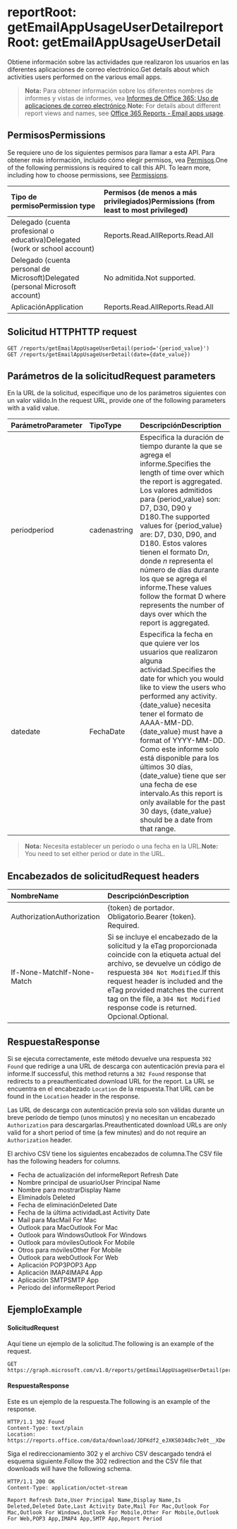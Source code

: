 # <a name="reportroot-getemailappusageuserdetail"></a><span data-ttu-id="aaf28-101">reportRoot: getEmailAppUsageUserDetail</span><span class="sxs-lookup"><span data-stu-id="aaf28-101">reportRoot: getEmailAppUsageUserDetail</span></span>

<span data-ttu-id="aaf28-102">Obtiene información sobre las actividades que realizaron los usuarios en las diferentes aplicaciones de correo electrónico.</span><span class="sxs-lookup"><span data-stu-id="aaf28-102">Get details about which activities users performed on the various email apps.</span></span>

> <span data-ttu-id="aaf28-103">**Nota:** Para obtener información sobre los diferentes nombres de informes y vistas de informes, vea [Informes de Office 365: Uso de aplicaciones de correo electrónico](https://support.office.com/client/Email-apps-usage-c2ce12a2-934f-4dd4-ba65-49b02be4703d).</span><span class="sxs-lookup"><span data-stu-id="aaf28-103">**Note:** For details about different report views and names, see [Office 365 Reports - Email apps usage](https://support.office.com/client/Email-apps-usage-c2ce12a2-934f-4dd4-ba65-49b02be4703d).</span></span>

## <a name="permissions"></a><span data-ttu-id="aaf28-104">Permisos</span><span class="sxs-lookup"><span data-stu-id="aaf28-104">Permissions</span></span>

<span data-ttu-id="aaf28-p101">Se requiere uno de los siguientes permisos para llamar a esta API. Para obtener más información, incluido cómo elegir permisos, vea [Permisos](../../../concepts/permissions_reference.md).</span><span class="sxs-lookup"><span data-stu-id="aaf28-p101">One of the following permissions is required to call this API. To learn more, including how to choose permissions, see [Permissions](../../../concepts/permissions_reference.md).</span></span>

| <span data-ttu-id="aaf28-107">Tipo de permiso</span><span class="sxs-lookup"><span data-stu-id="aaf28-107">Permission type</span></span>                        | <span data-ttu-id="aaf28-108">Permisos (de menos a más privilegiados)</span><span class="sxs-lookup"><span data-stu-id="aaf28-108">Permissions (from least to most privileged)</span></span> |
| :------------------------------------- | :--------------------------------------- |
| <span data-ttu-id="aaf28-109">Delegado (cuenta profesional o educativa)</span><span class="sxs-lookup"><span data-stu-id="aaf28-109">Delegated (work or school account)</span></span>     | <span data-ttu-id="aaf28-110">Reports.Read.All</span><span class="sxs-lookup"><span data-stu-id="aaf28-110">Reports.Read.All</span></span>                         |
| <span data-ttu-id="aaf28-111">Delegado (cuenta personal de Microsoft)</span><span class="sxs-lookup"><span data-stu-id="aaf28-111">Delegated (personal Microsoft account)</span></span> | <span data-ttu-id="aaf28-112">No admitida.</span><span class="sxs-lookup"><span data-stu-id="aaf28-112">Not supported.</span></span>                           |
| <span data-ttu-id="aaf28-113">Aplicación</span><span class="sxs-lookup"><span data-stu-id="aaf28-113">Application</span></span>                            | <span data-ttu-id="aaf28-114">Reports.Read.All</span><span class="sxs-lookup"><span data-stu-id="aaf28-114">Reports.Read.All</span></span>                         |

## <a name="http-request"></a><span data-ttu-id="aaf28-115">Solicitud HTTP</span><span class="sxs-lookup"><span data-stu-id="aaf28-115">HTTP request</span></span>

<!-- { "blockType": "ignored" } --> 

```http
GET /reports/getEmailAppUsageUserDetail(period='{period_value}')
GET /reports/getEmailAppUsageUserDetail(date={date_value})
```

## <a name="request-parameters"></a><span data-ttu-id="aaf28-116">Parámetros de la solicitud</span><span class="sxs-lookup"><span data-stu-id="aaf28-116">Request parameters</span></span>

<span data-ttu-id="aaf28-117">En la URL de la solicitud, especifique uno de los parámetros siguientes con un valor válido.</span><span class="sxs-lookup"><span data-stu-id="aaf28-117">In the request URL, provide one of the following parameters with a valid value.</span></span>

| <span data-ttu-id="aaf28-118">Parámetro</span><span class="sxs-lookup"><span data-stu-id="aaf28-118">Parameter</span></span> | <span data-ttu-id="aaf28-119">Tipo</span><span class="sxs-lookup"><span data-stu-id="aaf28-119">Type</span></span>   | <span data-ttu-id="aaf28-120">Descripción</span><span class="sxs-lookup"><span data-stu-id="aaf28-120">Description</span></span>                              |
| :-------- | :----- | :--------------------------------------- |
| <span data-ttu-id="aaf28-121">period</span><span class="sxs-lookup"><span data-stu-id="aaf28-121">period</span></span>    | <span data-ttu-id="aaf28-122">cadena</span><span class="sxs-lookup"><span data-stu-id="aaf28-122">string</span></span> | <span data-ttu-id="aaf28-123">Especifica la duración de tiempo durante la que se agrega el informe.</span><span class="sxs-lookup"><span data-stu-id="aaf28-123">Specifies the length of time over which the report is aggregated.</span></span> <span data-ttu-id="aaf28-124">Los valores admitidos para {period_value} son: D7, D30, D90 y D180.</span><span class="sxs-lookup"><span data-stu-id="aaf28-124">The supported values for {period_value} are: D7, D30, D90, and D180.</span></span> <span data-ttu-id="aaf28-125">Estos valores tienen el formato D*n*, donde *n* representa el número de días durante los que se agrega el informe.</span><span class="sxs-lookup"><span data-stu-id="aaf28-125">These values follow the format D   where    represents the number of days over which the report is aggregated.</span></span> |
| <span data-ttu-id="aaf28-126">date</span><span class="sxs-lookup"><span data-stu-id="aaf28-126">date</span></span>      | <span data-ttu-id="aaf28-127">Fecha</span><span class="sxs-lookup"><span data-stu-id="aaf28-127">Date</span></span>   | <span data-ttu-id="aaf28-128">Especifica la fecha en que quiere ver los usuarios que realizaron alguna actividad.</span><span class="sxs-lookup"><span data-stu-id="aaf28-128">Specifies the date for which you would like to view the users who performed any activity.</span></span> <span data-ttu-id="aaf28-129">{date_value} necesita tener el formato de AAAA-MM-DD.</span><span class="sxs-lookup"><span data-stu-id="aaf28-129">{date_value} must have a format of YYYY-MM-DD.</span></span> <span data-ttu-id="aaf28-130">Como este informe solo está disponible para los últimos 30 días, {date_value} tiene que ser una fecha de ese intervalo.</span><span class="sxs-lookup"><span data-stu-id="aaf28-130">As this report is only available for the past 30 days, {date_value} should be a date from that range.</span></span> |

> <span data-ttu-id="aaf28-131">**Nota:** Necesita establecer un período o una fecha en la URL.</span><span class="sxs-lookup"><span data-stu-id="aaf28-131">**Note:** You need to set either period or date in the URL.</span></span>

## <a name="request-headers"></a><span data-ttu-id="aaf28-132">Encabezados de solicitud</span><span class="sxs-lookup"><span data-stu-id="aaf28-132">Request headers</span></span>

| <span data-ttu-id="aaf28-133">Nombre</span><span class="sxs-lookup"><span data-stu-id="aaf28-133">Name</span></span>          | <span data-ttu-id="aaf28-134">Descripción</span><span class="sxs-lookup"><span data-stu-id="aaf28-134">Description</span></span>                              |
| :------------ | :--------------------------------------- |
| <span data-ttu-id="aaf28-135">Authorization</span><span class="sxs-lookup"><span data-stu-id="aaf28-135">Authorization</span></span> | <span data-ttu-id="aaf28-p104">{token} de portador. Obligatorio.</span><span class="sxs-lookup"><span data-stu-id="aaf28-p104">Bearer {token}. Required.</span></span>                |
| <span data-ttu-id="aaf28-138">If-None-Match</span><span class="sxs-lookup"><span data-stu-id="aaf28-138">If-None-Match</span></span> | <span data-ttu-id="aaf28-139">Si se incluye el encabezado de la solicitud y la eTag proporcionada coincide con la etiqueta actual del archivo, se devuelve un código de respuesta `304 Not Modified`.</span><span class="sxs-lookup"><span data-stu-id="aaf28-139">If this request header is included and the eTag provided matches the current tag on the file, a `304 Not Modified` response code is returned.</span></span> <span data-ttu-id="aaf28-140">Opcional.</span><span class="sxs-lookup"><span data-stu-id="aaf28-140">Optional.</span></span> |

## <a name="response"></a><span data-ttu-id="aaf28-141">Respuesta</span><span class="sxs-lookup"><span data-stu-id="aaf28-141">Response</span></span>

<span data-ttu-id="aaf28-142">Si se ejecuta correctamente, este método devuelve una respuesta `302 Found` que redirige a una URL de descarga con autenticación previa para el informe.</span><span class="sxs-lookup"><span data-stu-id="aaf28-142">If successful, this method returns a `302 Found` response that redirects to a preauthenticated download URL for the report.</span></span> <span data-ttu-id="aaf28-143">La URL se encuentra en el encabezado `Location` de la respuesta.</span><span class="sxs-lookup"><span data-stu-id="aaf28-143">That URL can be found in the `Location` header in the response.</span></span>

<span data-ttu-id="aaf28-144">Las URL de descarga con autenticación previa solo son válidas durante un breve período de tiempo (unos minutos) y no necesitan un encabezado `Authorization` para descargarlas.</span><span class="sxs-lookup"><span data-stu-id="aaf28-144">Preauthenticated download URLs are only valid for a short period of time (a few minutes) and do not require an `Authorization` header.</span></span>

<span data-ttu-id="aaf28-145">El archivo CSV tiene los siguientes encabezados de columna.</span><span class="sxs-lookup"><span data-stu-id="aaf28-145">The CSV file has the following headers for columns.</span></span>

- <span data-ttu-id="aaf28-146">Fecha de actualización del informe</span><span class="sxs-lookup"><span data-stu-id="aaf28-146">Report Refresh Date</span></span>
- <span data-ttu-id="aaf28-147">Nombre principal de usuario</span><span class="sxs-lookup"><span data-stu-id="aaf28-147">User Principal Name</span></span>
- <span data-ttu-id="aaf28-148">Nombre para mostrar</span><span class="sxs-lookup"><span data-stu-id="aaf28-148">Display Name</span></span>
- <span data-ttu-id="aaf28-149">Eliminado</span><span class="sxs-lookup"><span data-stu-id="aaf28-149">Is Deleted</span></span>
- <span data-ttu-id="aaf28-150">Fecha de eliminación</span><span class="sxs-lookup"><span data-stu-id="aaf28-150">Deleted Date</span></span>
- <span data-ttu-id="aaf28-151">Fecha de la última actividad</span><span class="sxs-lookup"><span data-stu-id="aaf28-151">Last Activity Date</span></span>
- <span data-ttu-id="aaf28-152">Mail para Mac</span><span class="sxs-lookup"><span data-stu-id="aaf28-152">Mail For Mac</span></span>
- <span data-ttu-id="aaf28-153">Outlook para Mac</span><span class="sxs-lookup"><span data-stu-id="aaf28-153">Outlook For Mac</span></span>
- <span data-ttu-id="aaf28-154">Outlook para Windows</span><span class="sxs-lookup"><span data-stu-id="aaf28-154">Outlook For Windows</span></span>
- <span data-ttu-id="aaf28-155">Outlook para móviles</span><span class="sxs-lookup"><span data-stu-id="aaf28-155">Outlook For Mobile</span></span>
- <span data-ttu-id="aaf28-156">Otros para móviles</span><span class="sxs-lookup"><span data-stu-id="aaf28-156">Other For Mobile</span></span>
- <span data-ttu-id="aaf28-157">Outlook para web</span><span class="sxs-lookup"><span data-stu-id="aaf28-157">Outlook For Web</span></span>
- <span data-ttu-id="aaf28-158">Aplicación POP3</span><span class="sxs-lookup"><span data-stu-id="aaf28-158">POP3 App</span></span>
- <span data-ttu-id="aaf28-159">Aplicación IMAP4</span><span class="sxs-lookup"><span data-stu-id="aaf28-159">IMAP4 App</span></span>
- <span data-ttu-id="aaf28-160">Aplicación SMTP</span><span class="sxs-lookup"><span data-stu-id="aaf28-160">SMTP App</span></span>
- <span data-ttu-id="aaf28-161">Período del informe</span><span class="sxs-lookup"><span data-stu-id="aaf28-161">Report Period</span></span>

## <a name="example"></a><span data-ttu-id="aaf28-162">Ejemplo</span><span class="sxs-lookup"><span data-stu-id="aaf28-162">Example</span></span>

#### <a name="request"></a><span data-ttu-id="aaf28-163">Solicitud</span><span class="sxs-lookup"><span data-stu-id="aaf28-163">Request</span></span>

<span data-ttu-id="aaf28-164">Aquí tiene un ejemplo de la solicitud.</span><span class="sxs-lookup"><span data-stu-id="aaf28-164">The following is an example of the request.</span></span>

<!-- {
  "blockType": "request",
  "name": "reportroot_getemailappusageuserdetail"
}-->

```http
GET https://graph.microsoft.com/v1.0/reports/getEmailAppUsageUserDetail(period='D7')
```

#### <a name="response"></a><span data-ttu-id="aaf28-165">Respuesta</span><span class="sxs-lookup"><span data-stu-id="aaf28-165">Response</span></span>

<span data-ttu-id="aaf28-166">Este es un ejemplo de la respuesta.</span><span class="sxs-lookup"><span data-stu-id="aaf28-166">The following is an example of the response.</span></span>

<!-- { "blockType": "ignored" } --> 

```http
HTTP/1.1 302 Found
Content-Type: text/plain
Location: https://reports.office.com/data/download/JDFKdf2_eJXKS034dbc7e0t__XDe
```

<span data-ttu-id="aaf28-167">Siga el redireccionamiento 302 y el archivo CSV descargado tendrá el esquema siguiente.</span><span class="sxs-lookup"><span data-stu-id="aaf28-167">Follow the 302 redirection and the CSV file that downloads will have the following schema.</span></span>

<!-- {
  "blockType": "response",
  "truncated": true,
  "@odata.type": "stream"
} -->

```http
HTTP/1.1 200 OK
Content-Type: application/octet-stream

Report Refresh Date,User Principal Name,Display Name,Is Deleted,Deleted Date,Last Activity Date,Mail For Mac,Outlook For Mac,Outlook For Windows,Outlook For Mobile,Other For Mobile,Outlook For Web,POP3 App,IMAP4 App,SMTP App,Report Period
```
